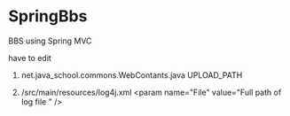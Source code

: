 SpringBbs
=========

BBS using Spring MVC

have to edit
 
1. net.java_school.commons.WebContants.java
UPLOAD_PATH

2. /src/main/resources/log4j.xml 
&lt;param name="File"  value="Full path of log file " /&gt;




